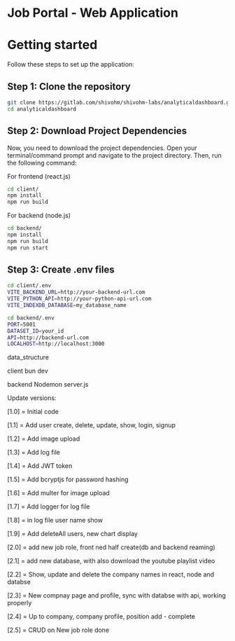 # Job Portal - Web Application

# Getting started

Follow these steps to set up the application:

## Step 1: Clone the repository

```bash
git clone https://gitlab.com/shivohm/shivohm-labs/analyticaldashboard.git
cd analyticaldashboard
```

## Step 2: Download Project Dependencies

Now, you need to download the project dependencies. Open your terminal/command prompt and navigate to the project directory. Then, run the following command:

For frontend (react.js)

```bash
cd client/
npm install
npm run build
```

For backend (node.js)

```bash
cd backend/
npm install
npm run build
npm run start
```

## Step 3: Create .env files

```bash
cd client/.env
VITE_BACKEND_URL=http://your-backend-url.com
VITE_PYTHON_API=http://your-python-api-url.com
VITE_INDEXDB_DATABASE=my_database_name
```

```bash
cd backend/.env
PORT=5001   
DATASET_ID=your_id
API=http://backend-url.com
LOCALHOST=http://localhost:3000
```

<!--! Database Name -->
data_structure

<!--! Front End (React Js) -->
client
    <!-- start -->
    bun dev

<!--! Back End (Node Js/ Express Js) -->
backend
    <!-- start -->
    Nodemon server.js

Update versions:

[1.0] = Initial code

[1.1] = Add user create, delete, update, show, login, signup

[1.2] = Add image upload

[1.3] = Add log file

[1.4] = Add JWT token

[1.5] = Add bcryptjs for password hashing

[1.6] = Add multer for image upload

[1.7] = Add logger for log file

[1.8] = in log file user name show

[1.9] =  Add deleteAll users, new chart display

[2.0] =  add new job role, front ned half create(db and backend reaming)

[2.1] =  add new database, with also download the youtube playlist video

[2.2] = Show, update and delete the company names in react, node and databse

[2.3] = New compnay page and profile, sync with databse with api, working properly

[2.4] = Up to company, company profile, position add - complete

[2.5] = CRUD on New job role done